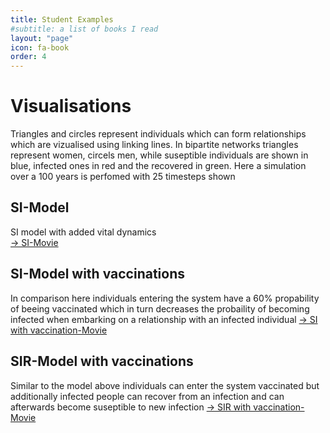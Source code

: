```yaml
---
title: Student Examples
#subtitle: a list of books I read
layout: "page"
icon: fa-book
order: 4
---
```

# Visualisations
Triangles and circles represent individuals which can form relationships which are vizualised using linking lines. In bipartite networks triangles represent women, circels men, while suseptible individuals are shown in blue, infected ones in red and the recovered in green.
Here a simulation over a 100 years is perfomed with 25 timesteps shown

## SI-Model
SI model with added vital dynamics  
[-> SI-Movie](https://werthnerquirin.github.io/Werthners-Original/assets/SI.html) 

## SI-Model with vaccinations 
In comparison here individuals entering the system have a 60% propability of beeing vaccinated which in turn decreases the probaility of becoming infected when embarking on a relationship with an infected individual
[-> SI with vaccination-Movie](https://werthnerquirin.github.io/Werthners-Original/assets/SI_vac.html) 

## SIR-Model with vaccinations
Similar to the model above individuals can enter the system vaccinated but additionally infected people can recover from an infection and can afterwards become suseptible to new infection
[-> SIR with vaccination-Movie](https://werthnerquirin.github.io/Werthners-Original/assets/SIR_vac2.html)
